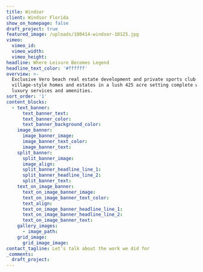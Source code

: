 ```yaml
---
title: Windsor
client: Windsor Florida
show_on_homepage: false
draft_project: true
featured_image: /uploads/180414-windsor-10125.jpg
vimeo:
  vimeo_id:
  vimeo_width:
  vimeo_height:
headline: Where Leisure Becomes Legend
headline_text_color: '#ffffff'
overview: >-
  Exclusive Vero beach real estate development and private sports club with 275
  village-style homes and estates in a lush 425 acre setting complete with
  luxury services and amenities.
sort_order: '1'
content_blocks:
  - text_banner:
      text_banner_text:
      text_banner_color:
      text_banner_background_color:
    image_banner:
      image_banner_image:
      image_banner_text_color:
      image_banner_text:
    split_banner:
      split_banner_image:
      image_align:
      split_banner_headline_line_1:
      split_banner_headline_line_2:
      split_banner_text:
    text_on_image_banner:
      text_on_image_banner_image:
      text_on_image_banner_text_color:
      text_align:
      text_on_image_banner_headline_line_1:
      text_on_image_banner_headline_line_2:
      text_on_image_banner_text:
    gallery_images:
      - image_path:
    grid_image:
      grid_image_image:
contact_tagline: Let’s talk about the work we did for
_comments:
  draft_project:
---
```

